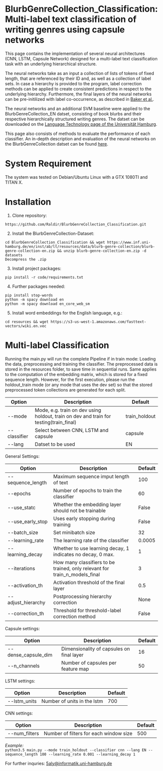 # BlurbGenreCollection_Classification: Multi-label text classification of writing genres using capsule networks

This page contains the implementation of several neural architectures (CNN, LSTM, Capsule Network) designed for a multi-label text classification task with an underlying hierarchical structure.


The neural networks take as an input a collection of lists of tokens of fixed length, that are referenced by their ID and, as well as a collection of label sets. In case a hierarchy is provided to the program, label correction methods can be applied to create consistent predictions in respect to  the underlying hierarchy. 
Furthermore, the final layers of the neural networks can be pre-initilized with label co-occurrence, as described in [Baker et al.](http://aclweb.org/anthology/W17-2339).

The neural networks and an additional SVM baseline were applied to the BlurbGenreCollection_EN datset, consisting of book blurbs and their respective hierarchically structured writing genres. The datset can be downloaded on the [Language Technology page of the Universität Hamburg](https://www.inf.uni-hamburg.de/en/inst/ab/lt/resources/data/blurb-genre-collection.html).

This page also consists of methods to evaluate the performance of each classifier. An in-depth description and evaluation of the neural networks on the BlurbGenreCollection datset can be found [here](https://www.inf.uni-hamburg.de/en/inst/ab/lt/teaching/theses/completed-theses/2018-ba-aly-blurbs.pdf).


# System Requirement

The system was tested on Debian/Ubuntu Linux with a GTX 1080TI and TITAN X.

# Installation

1. Clone repository: 

  ```
  https://github.com/Raldir/BlurbGenreCollection_Classification.git
  ```
  
2. Install the BlurbGenreCollection-Dataset:

```
cd BlurbGenreCollection_Classification && wget https://www.inf.uni-hamburg.de/en/inst/ab/lt/resources/data/blurb-genre-collection/blurb-genre-collection-en.zip && unzip blurb-genre-collection-en.zip -d datasets
Decompress the .zip
```
  
3. Install project packages:

```
pip install -r code/requirements.txt
```
 
 4. Further packages needed:
 ```
pip install stop-words
python -m spacy download en
python -m spacy download en_core_web_sm
 ```
 
5. Install word embeddings for the English language, e.g.:
```
cd resources && wget https://s3-us-west-1.amazonaws.com/fasttext-vectors/wiki.en.vec
``` 

# Multi-label Classification

Running the main.py will run the complete Pipeline if in train mode: Loading the data, preprocessing and training the classifier. 
The preprocessed data is stored in the resources folder, to save time in sequential runs. Same applies to the computation of the embedding matrix, which is stored for a fixed sequence length.
However, for the first execution, please run the holdout_train mode (or any mode that uses the dev set) so that the stored preprocessed token collections are generated for each split.  

| Option |  Description | Default|
|--------|-------------|---|
| --mode | Mode, e.g. train on dev using holdout, train on dev and train for testing(train_final) | train_holdout |
| --classifier | Select between CNN, LSTM and capsule | capsule |
| --lang | Datset to be used | EN |

General Settings:

| Option |  Description | Default|
|--------|-------------|---|
| --sequence_length | Maximum sequence imput length of text | 100 |
| --epochs | Number of epochs to train the classifier | 60 |
| --use_statc | Whether the embedding layer should not be trainable | False |
| --use_early_stop |Uses early stopping during training | False |
| --batch_size |Set minibatch size | 32 |
| --learning_rate |The learning rate of the classifier | 0.0005 |
| --learning_decay |Whether to use learning decay, 1 indicates no decay, 0 max.| 1 |
| --iterations |How many classifiers to be trained, only relevant for train_n_models_final | 3 |
| --activation_th |Activation threshold of the final layer | 0.5 |
| --adjust_hierarchy |Postprocessing hierarchy correction | None|
| --correction_th |Threshold for threshold-label correction method | False |


Capsule settings:

| Option |  Description | Default|
|--------|-------------|---|
| --dense_capsule_dim |Dimensionality of capsules on final layer| 16 |
| --n_channels | Number of capsules per feature map | 50 |

LSTM settings:

| Option |  Description | Default|
|--------|-------------|---|
| --lstm_units | Number of units in the lstm | 700 |

CNN settings:

| Option |  Description | Default|
|--------|-------------|---|
| --num_filters | Number of filters for each window size | 500 |


*Example:*  
`python3.5 main.py --mode train_holdout --classifier cnn --lang EN --sequence_length 100 --learning_rate 0.001 --learning_decay 1 
`


For further inquries: 5aly@informatik.uni-hamburg.de

